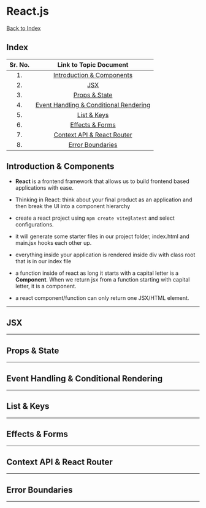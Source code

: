 # React.js

[Back to Index](../index.md)

## Index

| Sr. No. | Link to Topic Document |
|:---:|:---:|
| 1. | [Introduction & Components](#1) |
| 2. | [JSX](#2) |
| 3. | [Props & State](#3) |
| 4. | [Event Handling & Conditional Rendering](#4) |
| 5. | [List & Keys](#5) |
| 6. | [Effects & Forms](#6) |
| 7. | [Context API & React Router](#7) |
| 8. | [Error Boundaries](#8) |


<a id="1"></a>

## Introduction & Components

- **React** is a frontend framework that allows us to build frontend based applications with ease.

- Thinking in React: think about your final product as an application and then break the UI into a component hierarchy 

- create a react project using `npm create vite@latest` and select configurations.

- it will generate some starter files in our project folder, index.html and main.jsx hooks each other up.

- everything inside your application is rendered inside div with class root that is in our index file

- a function inside of react as long it starts with a capital letter is a **Component**. When we return jsx from a function starting with capital letter, it is a component.

- a react component/function can only return one JSX/HTML element.

---

<a id="2"></a>

## JSX

---

<a id="3"></a>

## Props & State

---

<a id="4"></a>

## Event Handling & Conditional Rendering

---

<a id="5"></a>

## List & Keys

---

<a id="6"></a>

## Effects & Forms

---

<a id="7"></a>

## Context API & React Router

---

<a id="8"></a>

## Error Boundaries

---

